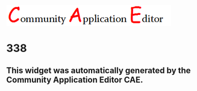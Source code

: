 ![CAE](https://github.com/PhilCAEOrg/frontendComponent-338/blob/gh-pages/img/logo.png)  

338
===================


This widget was automatically generated by the Community Application Editor CAE.  
---------------
